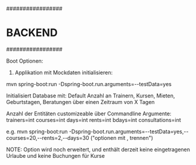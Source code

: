 #################
#    BACKEND    #
#################

Boot Optionen:

1) Applikation mit Mockdaten initialisieren:

mvn spring-boot:run -Dspring-boot.run.arguments=--testData=yes

Initialisiert Database mit: Default Anzahl an Trainern, Kursen, Mieten, Geburtstagen, Beratungen über einen Zeitraum von X Tagen

Anzahl der Entitäten customizeable über Commandline Argumente:
trainers=int
courses=int
days=int
rents=int
bdays=int
consultations=int

e.g. 
mvn spring-boot:run -Dspring-boot.run.arguments=--testData=yes,--courses=20,--rents=2,--days=30  ("optionen mit , trennen")

NOTE: Option wird noch erweitert, und enthält derzeit keine eingetragenen Urlaube und keine Buchungen für Kurse